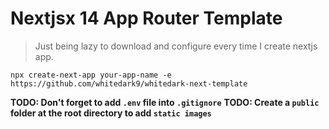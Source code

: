 # Nextjsx 14 App Router Template

> Just being lazy to download and configure every time I create nextjs app.

```shell
npx create-next-app your-app-name -e https://github.com/whitedark9/whitedark-next-template
```

**TODO: Don't forget to add `.env` file into `.gitignore`**
**TODO: Create a `public` folder at the root directory to add `static images`**

